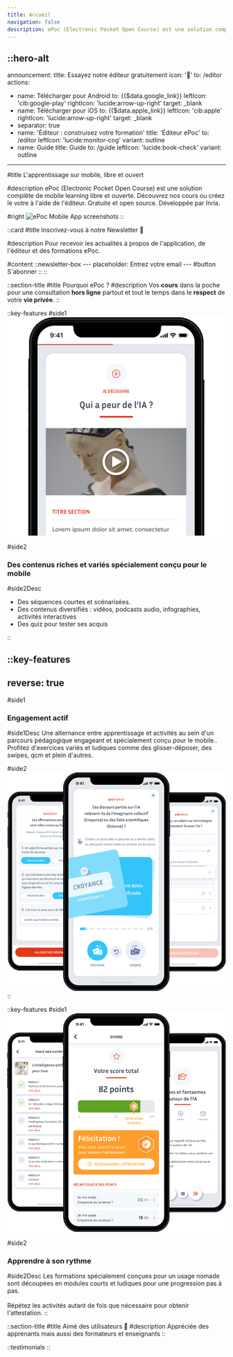 ```yaml
---
title: Accueil
navigation: false 
description: ePoc (Electronic Pocket Open Course) est une solution complète de mobile learning libre et ouverte. Gratuite et open source. Développée par Inria.
---
```

::hero-alt
---
announcement:
  title: Essayez notre éditeur gratuitement
  icon: '🚀'
  to: /editor
actions:
  - name: Télécharger pour Android
    to: {{$data.google_link}}
    leftIcon: 'cib:google-play'
    rightIcon: 'lucide:arrow-up-right'
    target: _blank
  - name: Télécharger pour iOS
    to: {{$data.apple_link}}
    leftIcon: 'cib:apple'
    rightIcon: 'lucide:arrow-up-right'
    target: _blank
  - separator: true
  - name: 'Éditeur : construisez votre formation'
    title: 'Éditeur ePoc'
    to: /editor
    leftIcon: 'lucide:monitor-cog'
    variant: outline
  - name: Guide
    title: Guide
    to: /guide
    leftIcon: 'lucide:book-check'
    variant: outline
---

#title
L'apprentissage sur mobile, libre et ouvert

#description
ePoc (Electronic Pocket Open Course) est une solution complète de mobile learning libre et ouverte. Découvrez nos cours ou créez le votre à l'aide de l'éditeur. Gratuite et open source. Développée par Inria.

#right
![ePoc Mobile App screenshots](/images/epoc-promo-blanc.png)
::

::card
#title
Inscrivez-vous à notre Newsletter 💌

#description
Pour recevoir les actualités à propos de l'application, de l'éditeur et des formations ePoc.

#content
    ::newsletter-box
    ---
    placeholder: Entrez votre email
    ---
    #button
    S'abonner
    ::
::

::section-title 
#title
Pourquoi ePoc ?
#description
Vos **cours** dans la poche pour une consultation **hors ligne** partout et tout le temps dans le **respect** de votre **vie privée**.
::

::key-features
#side1
![Image d'exemple de contenu vidéo](/images/video.png)

#side2
### Des contenus riches et variés spécialement conçu pour le mobile

#side2Desc
- Des séquences courtes et scénarisées.
- Des contenus diversifiés : vidéos, podcasts audio, infographies, activités interactives
- Des quiz pour tester ses acquis

::

::key-features
---
reverse: true
---
#side1
### Engagement actif

#side1Desc
Une alternance entre apprentissage et activités au sein d'un parcours pédagogique engageant et spécialement conçu pour le mobile..
Profitez d'exercices variés et ludiques comme des glisser-déposer, des swipes, qcm et plein d'autres.

#side2
![Image d'exemple de contenu quiz](/images/quiz.png)
::

::key-features
#side1
![Image d'exemple de contenu quiz](/images/progression.png)

#side2
### Apprendre à son rythme

#side2Desc
Les formations spécialement conçues pour un usage nomade sont découpées en modules courts et ludiques pour une progression pas à pas.
<br/><br/>
Répétez les activités autant de fois que nécessaire pour obtenir l'attestation.
::


::section-title
#title
Aimé des utilisateurs 🤩
#description
Appréciée des apprenants mais aussi des formateurs et enseignants
::

::testimonials
::

